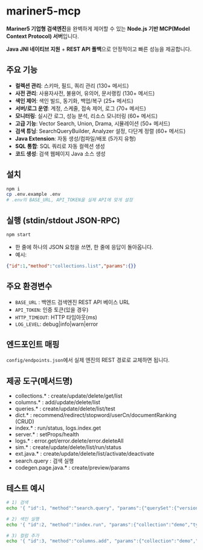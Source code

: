 # mariner5-mcp

**Mariner5 기업형 검색엔진**을 완벽하게 제어할 수 있는 **Node.js 기반 MCP(Model Context Protocol) 서버**입니다.

**Java JNI 네이티브 지원** + **REST API 폴백**으로 안정적이고 빠른 성능을 제공합니다.

## 주요 기능

- **컬렉션 관리**: 스키마, 필드, 쿼리 관리 (130+ 메서드)
- **사전 관리**: 사용자사전, 불용어, 유의어, 문서랭킹 (130+ 메서드)
- **색인 제어**: 색인 빌드, 동기화, 백업/복구 (25+ 메서드)
- **서버/로그 운영**: 계정, 스케줄, 접속 제어, 로그 (70+ 메서드)
- **모니터링**: 실시간 로그, 성능 분석, 리소스 모니터링 (60+ 메서드)
- **고급 기능**: Vector Search, Union, Drama, 시뮬레이션 (50+ 메서드)
- **검색 튜닝**: SearchQueryBuilder, Analyzer 설정, 다단계 정렬 (60+ 메서드)
- **Java Extension**: 자동 생성/컴파일/배포 (5가지 유형)
- **SQL 통합**: SQL 쿼리로 자동 컬렉션 생성
- **코드 생성**: 검색 웹페이지 Java 소스 생성

## 설치
```bash
npm i
cp .env.example .env
# .env의 BASE_URL, API_TOKEN을 실제 API에 맞게 설정
```

## 실행 (stdin/stdout JSON-RPC)
```bash
npm start
```
- 한 줄에 하나의 JSON 요청을 쓰면, 한 줄에 응답이 돌아옵니다.
- 예시:
```json
{"id":1,"method":"collections.list","params":{}}
```

## 주요 환경변수
- `BASE_URL` : 백엔드 검색엔진 REST API 베이스 URL
- `API_TOKEN`: 인증 토큰(있을 경우)
- `HTTP_TIMEOUT`: HTTP 타임아웃(ms)
- `LOG_LEVEL`: debug|info|warn|error

## 엔드포인트 매핑
`config/endpoints.json`에서 실제 엔진의 REST 경로로 교체하면 됩니다.

## 제공 도구(메서드명)
- collections.* : create/update/delete/get/list
- columns.*     : add/update/delete/list
- queries.*     : create/update/delete/list/test
- dict.*        : recommend/redirect/stopword/userCn/documentRanking (CRUD)
- index.*       : run/status, logs.index.get
- server.*      : setProps/health
- logs.*        : error.get/error.delete/error.deleteAll
- sim.*         : create/update/delete/list/run/status
- ext.java.*    : create/update/delete/list/activate/deactivate
- search.query  : 검색 실행
- codegen.page.java.* : create/preview/params

## 테스트 예시
```bash
# 1) 검색
echo '{ "id":1, "method":"search.query", "params":{"querySet":{"version":"1.0","query":[{"fromSet":{"collection":["demo"]},"selectSet":{"fields":["*"]},"whereSet":{"operator":"AND","searchKeyword":"테스트"}}]}} }' | npm start

# 2) 색인 실행
echo '{ "id":2, "method":"index.run", "params":{"collection":"demo","type":"rebuild"} }' | npm start

# 3) 컬럼 추가
echo '{ "id":3, "method":"columns.add", "params":{"collection":"demo","field":"title","type":"text","analyzer":"korean"} }' | npm start
```
